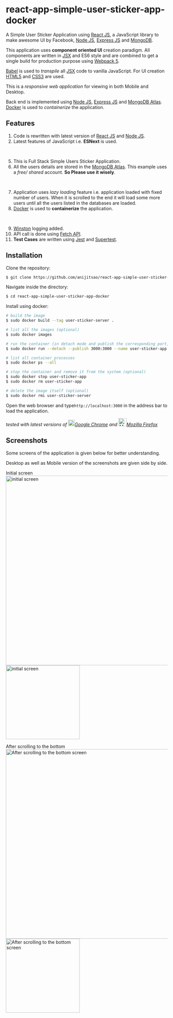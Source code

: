 # react-app-simple-user-sticker-app-docker

A Simple User Sticker Application using [React JS](https://react.dev/learn), a JavaScript library to make awesome UI by Facebook, [Node JS](https://nodejs.org/en/docs), [Express JS](https://expressjs.com/en/api.html) and [MongoDB](https://docs.mongodb.com/).

This application uses **component oriented UI** creation paradigm. All components are written in [JSX](https://react.dev/learn/writing-markup-with-jsx) and ES6 style and are combined to get a single build for production purpose using [Webpack 5](https://webpack.js.org/concepts/).

[Babel](https://babeljs.io/docs/) is used to _transpile_ all [JSX](https://react.dev/learn/writing-markup-with-jsx) code to vanilla JavaScript. For UI creation [HTML5](https://www.w3schools.com/html/html5_intro.asp) and [CSS3](https://www.w3schools.com/css/) are used.

This is a _responsive web application_ for viewing in both Mobile and Desktop.

Back end is implemented using [Node JS](https://nodejs.org/en/docs), [Express JS](https://expressjs.com/en/api.html) and [MongoDB Atlas](https://www.mongodb.com/cloud/atlas). [Docker](https://docs.docker.com/language/nodejs/build-images/) is used to _containerize_ the application.


## Features

1. Code is rewritten with latest version of [React JS](https://react.dev/learn) and [Node JS](https://nodejs.org/en/docs/).
2. Latest features of JavaScript i.e. **ESNext** is used.

<br/>

5. This is Full Stack Simple Users Sticker Application.
6. All the users details are stored in the [MongoDB Atlas](https://www.mongodb.com/cloud/atlas). This example uses a _free/ shared_ account. **So Please use it wisely**.

<br/>

7. Application uses _lazy loading_ feature i.e. application loaded with fixed number of users. When it is scrolled to the end it will load some more users until all the users listed in the databases are loaded.
8. [Docker](https://docs.docker.com/language/nodejs/build-images/) is used to **containerize** the application.

<br/>

9. [Winston](https://github.com/winstonjs/winston#readme) logging added.
10. API call is done using [Fetch API](https://developer.mozilla.org/en-US/docs/Web/API/Fetch_API/Using_Fetch).
11. **Test Cases** are written using [Jest](https://jestjs.io/docs/getting-started) and [Supertest](https://www.npmjs.com/package/supertest).

<!---
<ul>
  <li> This is Simple set of Authentication APIs </li>
  <li> All the common features like <strong>use creation, email validation, login, checking for authenticity of the user</strong> is implemented</li>
</ul>



<ul>
 <li><b>Forget password</b> feature is implemented </li>
 <li><b>Reset password</b> as well as email id feature is added </li>
 <li>All the user details, email id, password is stored in a file <code>server/userlist.json</code>. <b>All the passwords are encrypted</b>.</li>
</ul>

-->

## Installation

Clone the repository:

```bash
$ git clone https://github.com/anijitsao/react-app-simple-user-sticker-app-docker.git
```

Navigate inside the directory:

```bash
$ cd react-app-simple-user-sticker-app-docker
```

Install using docker:

```bash
# build the image
$ sudo docker build --tag user-sticker-server .

# list all the images (optional)
$ sudo docker images

# run the container (in detach mode and publish the corresponding port, with a name)
$ sudo docker run --detach --publish 3000:3000 --name user-sticker-app user-sticker-server

# list all container processes
$ sudo docker ps --all

# stop the container and remove it from the system (optional)
$ sudo docker stop user-sticker-app
$ sudo docker rm user-sticker-app

# delete the image itself (optional)
$ sudo docker rmi user-sticker-server
```

Open the web browser and type`http://localhost:3000` in the address bar to load the application.

_tested with latest versions of <img src="screenshots/chrome.png" width="20px" title="Google Chrome">[Google Chrome](https://www.google.com/chrome/) and <img src="screenshots/firefox.png" width="25px" title="Mozilla Firefox">[Mozilla Firefox](https://www.mozilla.org/en-US/firefox/new/)_

## Screenshots

Some screens of the application is given below for better understanding.

Desktop as well as Mobile version of the screenshots are given side by side.

<p> Initial screen <br/> 
 <img src="screenshots/desktop 1.png" width="590px" title="initial screen"/>
 <img src="screenshots/mobile 1.png" width="230px" title="initial screen"/> 
</p>
 
 <p> After scrolling to the bottom <br/> 
 <img src="screenshots/desktop 2.png" width="590px" title="After scrolling to the bottom  screen"/>
 <img src="screenshots/mobile 2.png" width="230px" title="After scrolling to the bottom  screen"/> 
</p>
